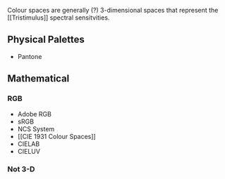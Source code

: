 Colour spaces are generally (?) 3-dimensional spaces that represent the [[Tristimulus]] spectral sensitvities.

## Physical Palettes
- Pantone
## Mathematical
### RGB
- Adobe RGB
- sRGB
- NCS System
- [[CIE 1931 Colour Spaces]]
- CIELAB
- CIELUV
### Not 3-D
